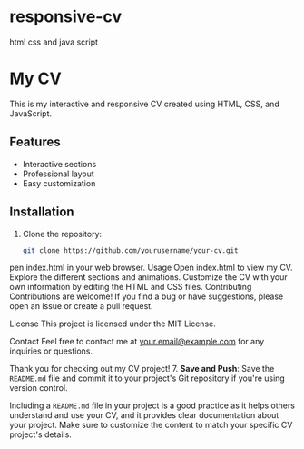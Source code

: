 # responsive-cv
html css and java script 
# My CV

This is my interactive and responsive CV created using HTML, CSS, and JavaScript.

## Features

- Interactive sections
- Professional layout
- Easy customization

## Installation

1. Clone the repository:

   ```bash
   git clone https://github.com/yourusername/your-cv.git
pen index.html in your web browser.
Usage
Open index.html to view my CV.
Explore the different sections and animations.
Customize the CV with your own information by editing the HTML and CSS files.
Contributing
Contributions are welcome! If you find a bug or have suggestions, please open an issue or create a pull request.

License
This project is licensed under the MIT License.

Contact
Feel free to contact me at your.email@example.com for any inquiries or questions.

Thank you for checking out my CV project!
7. **Save and Push**: Save the `README.md` file and commit it to your project's Git repository if you're using version control.

Including a `README.md` file in your project is a good practice as it helps others understand and use your CV, and it provides clear documentation about your project. Make sure to customize the content to match your specific CV project's details.


